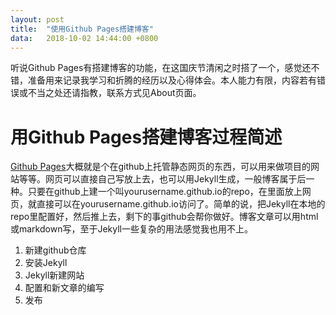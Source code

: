 ```yaml
---
layout:	post
title:	"使用Github Pages搭建博客"
data:	2018-10-02 14:44:00 +0800
---
```

听说Github Pages有搭建博客的功能，在这国庆节清闲之时搭了一个，感觉还不错，准备用来记录我学习和折腾的经历以及心得体会。本人能力有限，内容若有错误或不当之处还请指教，联系方式见About页面。  
# 用Github Pages搭建博客过程简述  
[Github Pages](https://pages.github.com)大概就是个在github上托管静态网页的东西，可以用来做项目的网站等等。网页可以直接自己写放上去，也可以用Jekyll生成，一般博客属于后一种。只要在github上建一个叫yourusername.github.io的repo，在里面放上网页，就直接可以在yourusername.github.io访问了。简单的说，把Jekyll在本地的repo里配置好，然后推上去，剩下的事github会帮你做好。博客文章可以用html或markdown写，至于Jekyll一些复杂的用法感觉我也用不上。
1.  新建github仓库
2.  安装Jekyll
3.  Jekyll新建网站
4.  配置和新文章的编写
5.  发布
